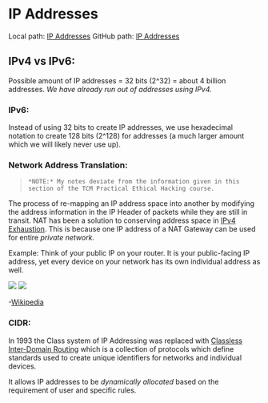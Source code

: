 # IP Addresses

Local path: [IP Addresses](/networking/OSI/IP-addresses.md)
GitHub path: [IP Addresses](https://github.com/TrshPuppy/obsidian-notes/blob/main/networking/OSI/IP-addresses.md)

## IPv4 vs IPv6:

Possible amount of IP addresses = 32 bits (2^32) = about 4 billion addresses. _We have already run out of addresses using IPv4._

### IPv6:

Instead of using 32 bits to create IP addresses, we use hexadecimal notation to create 128 bits (2^128) for addresses (a much larger amount which we will likely never use up).

### Network Address Translation:

>     *NOTE:* My notes deviate from the information given in this section of the TCM Practical Ethical Hacking course.

The process of re-mapping an IP address space into another by modifying the address information in the IP Header of packets while they are still in transit. NAT has been a solution to conserving address space in [IPv4 Exhaustion](/networking/routing/CIDR.md). This is because one IP address of a NAT Gateway can be used for entire _private network._

Example: Think of your public IP on your router. It is your public-facing IP address, yet every device on your network has its own individual address as well.

![](PNPT-study-guide/PNPT-pics/IP-addresses-1.png)
![](/PNPT-study-guide/PNPT-pics/IP-addresses-1.png)

-[Wikipedia](https://en.wikipedia.org/wiki/Network_address_translation)

### CIDR:

In 1993 the Class system of IP Addressing was replaced with [Classless Inter-Domain Routing](/networking/routing/CIDR.md) which is a collection of protocols which define standards used to create unique identifiers for networks and individual devices.

It allows IP addresses to be _dynamically allocated_ based on the requirement of user and specific rules.
